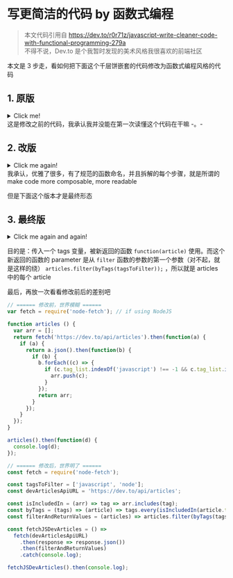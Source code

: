 # 写更简洁的代码 by 函数式编程
>本文代码引用自 https://dev.to/r0r71z/javascript-write-cleaner-code-with-functional-programming-279a  
>不得不说，Dev.to 是个我暂时发现的美术风格我很喜欢的前端社区

本文是 3 步走，看如何把下面这个千层饼嵌套的代码修改为函数式编程风格的代码

## 1. 原版
<details>
  <summary>Click me!</summary>

```js
var fetch = require('node-fetch'); // if using NodeJS

function articles () {
  var arr = [];
  return fetch('https://dev.to/api/articles').then(function(a) {
    if (a) {
      return a.json().then(function(b) {
        if (b) {
          b.forEach((c) => {
            if (c.tag_list.indexOf('javascript') !== -1 && c.tag_list.indexOf('node') !== -1) {
              arr.push(c);
            }
          });
          return arr;
        }
      });
    }
  });
}

articles().then(function(d) {
  console.log(d);
});
```
</details>
这是修改之前的代码，我承认我并没能在第一次读懂这个代码在干嘛 -。-

## 2. 改版
<details>
  <summary>Click me again!</summary>

```js
const arr = [];

function pushFilteredArticlesToAuxArray (c) {
  if (
    c.tag_list.indexOf('javascript') !== -1
    && c.tag_list.indexOf('node') !== -1
  ) {
    arr.push(c);
  }
}

function filterAndReturnValues (b) {
  if (b) {
    b.forEach(pushFilteredArticlesToAuxArray);
    return arr;
  }
}

function fetchJSDevArticles () {
  return fetch('https://dev.to/api/articles').then(function(a) {
    if (a) {
      return a.json().then(filterAndReturnValues);
    }
  });
}

fetchJSDevArticles().then(function(d) {
  console.log(d);
});
```
</details>
我承认，优雅了很多，有了规范的函数命名，并且拆解的每个步骤，就是所谓的 make code more composable, more readable

但是下面这个版本才是最终形态


## 3. 最终版
<details>
  <summary>Click me again and again!</summary>

```js
const fetch = require('node-fetch');

const tagsToFilter = ['javascript', 'node'];
const devArticlesApiURL = 'https://dev.to/api/articles';

const isIncludedIn = (arr) => tag => arr.includes(tag);
const byTags = (tags) => (article) => tags.every(isIncludedIn(article.tag_list));
const filterAndReturnValues = (articles) => articles.filter(byTags(tagsToFilter));

const fetchJSDevArticles = () =>
  fetch(devArticlesApiURL)
    .then(response => response.json())
    .then(filterAndReturnValues)
    .catch(console.log);

fetchJSDevArticles().then(console.log);
```
天，这真的是很优雅了

怎么样来理解呢，举个例子，我们看 `byTags()` 这个函数，变化为 `ES5` 就是
```js
// ES6 arrow function
const byTags = (tags) => (article) => tags.every(isIncludedIn(article.tag_list));

// ES5 function
const byTags = function (tags) {
    return function (article) {
        return tags.every(isIncludedIn(article.tag_list);
    }
}
```
</details>

目的是：传入一个 tags 变量，被新返回的函数 `function(article)` 使用。而这个新返回的函数的 parameter 是从 `filter` 函数的参数的第一个参数（对不起，就是这样的绕） `articles.filter(byTags(tagsToFilter));` ，所以就是 articles 中的每个 article

最后，再放一次看看修改前后的差别吧

```js
// ====== 修改前，世界模糊 ======
var fetch = require('node-fetch'); // if using NodeJS

function articles () {
  var arr = [];
  return fetch('https://dev.to/api/articles').then(function(a) {
    if (a) {
      return a.json().then(function(b) {
        if (b) {
          b.forEach((c) => {
            if (c.tag_list.indexOf('javascript') !== -1 && c.tag_list.indexOf('node') !== -1) {
              arr.push(c);
            }
          });
          return arr;
        }
      });
    }
  });
}

articles().then(function(d) {
  console.log(d);
});
```



```js
// ====== 修改后，世界明了 ======
const fetch = require('node-fetch');

const tagsToFilter = ['javascript', 'node'];
const devArticlesApiURL = 'https://dev.to/api/articles';

const isIncludedIn = (arr) => tag => arr.includes(tag);
const byTags = (tags) => (article) => tags.every(isIncludedIn(article.tag_list));
const filterAndReturnValues = (articles) => articles.filter(byTags(tagsToFilter));

const fetchJSDevArticles = () =>
  fetch(devArticlesApiURL)
    .then(response => response.json())
    .then(filterAndReturnValues)
    .catch(console.log);

fetchJSDevArticles().then(console.log);
```